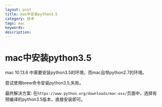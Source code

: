 ```yaml
---
layout: post
title: mac中安装python3.5
category: 技术
tags: mac
keywords:
description: 
---
```


# mac中安装python3.5

mac 10.13.6 中需要安装python3.5的环境，而mac自带python2.7的环境。

尝试使用brew命令安装python3.5,失败。

最终解决方案:
在`https://www.python.org/downloads/mac-osx/`页面中，选择有预编译的python3.5版本，直接安装即可。


